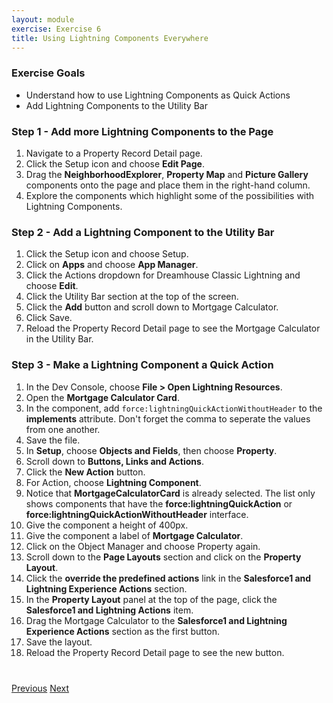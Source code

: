 ```yaml
---
layout: module
exercise: Exercise 6
title: Using Lightning Components Everywhere
---
```


### Exercise Goals

* Understand how to use Lightning Components as Quick Actions
* Add Lightning Components to the Utility Bar

### Step 1 - Add more Lightning Components to the Page

1. Navigate to a Property Record Detail page.
2. Click the Setup icon and choose **Edit Page**.
3. Drag the **NeighborhoodExplorer**, **Property Map** and **Picture Gallery** components onto the page and place them in the right-hand column.
4. Explore the components which highlight some of the possibilities with Lightning Components.

### Step 2 - Add a Lightning Component to the Utility Bar
1. Click the Setup icon and choose Setup.
2. Click on **Apps** and choose **App Manager**.
3. Click the Actions dropdown for Dreamhouse Classic Lightning and choose **Edit**.
4. Click the Utility Bar section at the top of the screen.
5. Click the **Add** button and scroll down to Mortgage Calculator.
6. Click Save.
7. Reload the Property Record Detail page to see the Mortgage Calculator in the Utility Bar.

### Step 3 - Make a Lightning Component a Quick Action
1. In the Dev Console, choose **File > Open Lightning Resources**.
2. Open the **Mortgage Calculator Card**.
3. In the component, add `force:lightningQuickActionWithoutHeader` to the **implements** attribute. Don't forget the comma to seperate the values from one another.
4. Save the file.
5. In **Setup**, choose **Objects and Fields**, then choose **Property**.
6. Scroll down to **Buttons, Links and Actions**.
7. Click the **New Action** button.
8. For Action, choose **Lightning Component**.
9. Notice that **MortgageCalculatorCard** is already selected. The list only shows components that have the **force:lightningQuickAction** or **force:lightningQuickActionWithoutHeader** interface.
10. Give the component a height of 400px.
11. Give the component a label of **Mortgage Calculator**.
11. Click on the Object Manager and choose Property again.
12. Scroll down to the **Page Layouts** section and click on the **Property Layout**.
13. Click the **override the predefined actions** link in the **Salesforce1 and Lightning Experience Actions** section.
14. In the **Property Layout** panel at the top of the page, click the **Salesforce1 and Lightning Actions** item.
15. Drag the Mortgage Calculator to the **Salesforce1 and Lightning Experience Actions** section as the first button.
16. Save the layout.
17. Reload the Property Record Detail page to see the new button.


<div class="row" style="margin-top:40px;">
<div class="col-sm-12">
<a href="Exercise_5b.html" class="btn btn-default"><i class="glyphicon glyphicon-chevron-left"></i> Previous</a>
<a href="next.html" class="btn btn-default pull-right">Next <i class="glyphicon glyphicon-chevron-right"></i></a>
</div>
</div>
